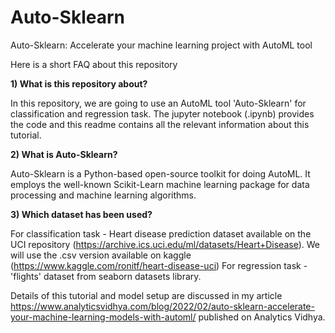 # Auto-Sklearn

Auto-Sklearn: Accelerate your machine learning project with AutoML tool

Here is a short FAQ about this repository

**1) What is this repository about?**

In this repository, we are going to use an AutoML tool 'Auto-Sklearn' for classification and regression task. The jupyter notebook (.ipynb) provides the code and this readme contains all the relevant information about this tutorial.

**2) What is Auto-Sklearn?**

Auto-Sklearn is a Python-based open-source toolkit for doing AutoML. It employs the well-known Scikit-Learn machine learning package for data processing and machine learning algorithms.

**3) Which dataset has been used?**

For classification task - Heart disease prediction dataset available on the UCI repository (https://archive.ics.uci.edu/ml/datasets/Heart+Disease). We will use the .csv version available on kaggle (https://www.kaggle.com/ronitf/heart-disease-uci)
For regression task - 'flights' dataset from seaborn datasets library.

Details of this tutorial and model setup are discussed in my article https://www.analyticsvidhya.com/blog/2022/02/auto-sklearn-accelerate-your-machine-learning-models-with-automl/ published on Analytics Vidhya.
